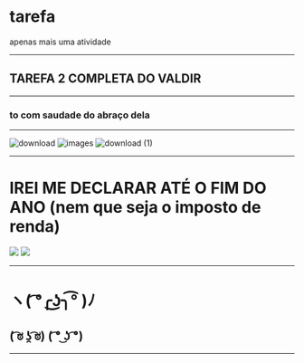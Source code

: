 # tarefa
apenas mais uma atividade
***
## TAREFA 2 COMPLETA DO VALDIR
***
### to com saudade do abraço dela
***
![download](https://user-images.githubusercontent.com/119547834/229229121-4ae9bfde-f9de-4a33-a74d-6e6f00d00605.jpg)
![images](https://user-images.githubusercontent.com/119547834/229229235-6c00c92d-7580-4b80-ade5-d3902e62d10d.jpg)
![download (1)](https://user-images.githubusercontent.com/119547834/229229295-047d49eb-412b-49f9-858d-5fd891b35653.jpg)

***

# **IREI ME DECLARAR ATÉ O FIM DO ANO (nem que seja o imposto de renda)**
![](https://media.tenor.com/WYsFmQDiMn8AAAAM/capivara.gif)
![](https://media.tenor.com/9h6Db9JmjAwAAAAd/maxwell-cat.gif)

***
# ヽ( ͡°╭͜ʖ╮͡° )ﾉ
## ( ͡ಠ ʖ̯ ͡ಠ)   ( ͡° ͜ʖ ͡°)

***
